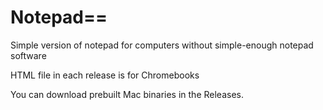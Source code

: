 # Notepad==
Simple version of notepad for computers without simple-enough notepad software


HTML file in each release is for Chromebooks

You can download prebuilt Mac binaries in the Releases.
